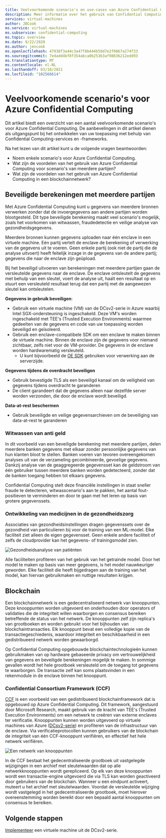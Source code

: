 ```yaml
---
title: Veelvoorkomende scenario's en use-cases van Azure Confidential Computing
description: Meer informatie over het gebruik van Confidential Computing in uw scenario.
services: virtual-machines
author: JBCook
ms.service: virtual-machines
ms.subservice: confidential-computing
ms.topic: overview
ms.date: 9/22/2020
ms.author: jencook
ms.openlocfilehash: 47938f3a44c3a47f8b444b59d7e2f0867a274f33
ms.sourcegitcommit: 7edadd4bf8f354abca0b253b3af98836212edd93
ms.translationtype: MT
ms.contentlocale: nl-NL
ms.lasthandoff: 03/10/2021
ms.locfileid: "102566614"
---
```

# <a name="common-scenarios-for-azure-confidential-computing"></a>Veelvoorkomende scenario's voor Azure Confidential Computing

Dit artikel biedt een overzicht van een aantal veelvoorkomende scenario's voor Azure Confidential Computing. De aanbevelingen in dit artikel dienen als uitgangspunt bij het ontwikkelen van uw toepassing met behulp van Confidential Computing-services en -frameworks. 

Na het lezen van dit artikel kunt u de volgende vragen beantwoorden:

- Noem enkele scenario's voor Azure Confidential Computing.
- Wat zijn de voordelen van het gebruik van Azure Confidential Computing voor scenario's van meerdere partijen?
- Wat zijn de voordelen van het gebruik van Azure Confidential Computing in een blockchainnetwerk?


## <a name="secure-multi-party-computation"></a>Beveiligde berekeningen met meerdere partijen
Met Azure Confidential Computing kunt u gegevens van meerdere bronnen verwerken zonder dat de invoergegevens aan andere partijen worden blootgesteld. Dit type beveiligde berekening maakt veel scenario's mogelijk, zoals het voorkomen van witwassen, fraudedetectie en veilige analyse van gezondheidsgegevens.

Meerdere bronnen kunnen gegevens uploaden naar één enclave in een virtuele machine. Eén partij vertelt de enclave de berekening of verwerking van de gegevens uit te voeren. Geen enkele partij (ook niet de partij die de analyse uitvoert) heeft feitelijk inzage in de gegevens van de andere partij; gegevens die naar de enclave zijn geüpload. 

Bij het beveiligd uitvoeren van berekeningen met meerdere partijen gaan de versleutelde gegevens naar de enclave. De enclave ontsleutelt de gegevens met behulp van een sleutel, voert de analyse uit, haalt een resultaat op en stuurt een versleuteld resultaat terug dat een partij met de aangewezen sleutel kan ontsleutelen. 

**Gegevens in gebruik beveiligen**: 
- Gebruik een virtuele machine (VM) van de DCsv2-serie in Azure waarbij Intel SGX-ondersteuning is ingeschakeld. Deze VM's worden ingeschakeld met TEE's (Trusted Execution Environments) waarmee gedeelten van de gegevens en code van uw toepassing worden beveiligd en geïsoleerd.
- Gebruik een enclave-compatibele SDK om een enclave te maken binnen de virtuele machine. Binnen de enclave zijn de gegevens voor niemand zichtbaar, zelfs niet voor de VM-provider. De gegevens in de enclave worden hardwarematig versleuteld.
    - U kunt bijvoorbeeld de [OE SDK](https://github.com/openenclave/openenclave) gebruiken voor verwerking aan de serverzijde. 

**Gegevens tijdens de overdracht beveiligen** 
- Gebruik bevestigde TLS als een beveiligd kanaal om de veiligheid van gegevens tijdens overdracht te garanderen
- De client garandeert dat de gegevens alleen naar dezelfde server worden verzonden, die door de enclave wordt beveiligd. 

**Data-at-rest beschermen**
- Gebruik beveiligde en veilige gegevensarchieven om de beveiliging van data-at-rest te garanderen 

### <a name="anti-money-laundering"></a>Witwassen van anti geld
In dit voorbeeld van een beveiligde berekening met meerdere partijen, delen meerdere banken gegevens met elkaar zonder persoonlijke gegevens van hun klanten bloot te stellen. Banken voeren van tevoren overeengekomen analyses uit van de verzameling gecombineerde, gevoelige gegevens. Dankzij analyse van de geaggregeerde gegevensset kan de geldstroom van één gebruiker tussen meerdere banken worden gedetecteerd, zonder dat de banken toegang hebben tot elkaars gegevens.

Confidential Computing stelt deze financiële instellingen in staat sneller fraude te detecteren, witwasscenario's aan te pakken, het aantal fout-positieven te verminderen en door te gaan met het leren op basis van grotere gegevenssets. 

### <a name="drug-development-in-healthcare"></a>Ontwikkeling van medicijnen in de gezondheidszorg
Associaties van gezondheidsinstellingen dragen gegevenssets over de gezondheid van particulieren bij voor de training van een ML-model. Elke faciliteit ziet alleen de eigen gegevensset. Geen enkele andere faciliteit of zelfs de cloudprovider kan het gegevens- of trainingsmodel zien. 

![Gezondheidsanalyse van patiënten](./media/use-cases-scenarios/patient-data.png)

Alle faciliteiten profiteren van het gebruik van het getrainde model. Door het model te maken op basis van meer gegevens, is het model nauwkeuriger geworden. Elke faciliteit die heeft bijgedragen aan de training van het model, kan hiervan gebruikmaken en nuttige resultaten krijgen. 

## <a name="blockchain"></a>Blockchain

Een blockchainnetwerk is een gedecentraliseerd netwerk van knooppunten. Deze knooppunten worden uitgevoerd en onderhouden door operators of validaties die de integriteit willen waarborgen en consensus bereiken betreffende de status van het netwerk. De knooppunten zelf zijn replica's van grootboeken en worden gebruikt voor het bijhouden van blockchaintransacties. Elk knooppunt bevat een volledige kopie van de transactiegeschiedenis, waardoor integriteit en beschikbaarheid in een gedistribueerd netwerk worden gewaarborgd.

Op Confidential Computing opgebouwde blockchaintechnologieën kunnen gebruikmaken van op hardware gebaseerde privacy om vertrouwelijkheid van gegevens en beveiligde berekeningen mogelijk te maken. In sommige gevallen wordt het hele grootboek versleuteld om de toegang tot gegevens te waarborgen. De transactie zelf kan soms plaatsvinden in een rekenmodule in de enclave binnen het knooppunt.

### <a name="confidential-consortium-framework-ccf"></a>Confidential Consortium Framework (CCF)
[CCF](https://www.microsoft.com/research/project/confidential-consortium-framework/) is een voorbeeld van een gedistribueerd blockchainframework dat is opgebouwd op Azure Confidential Computing. Dit framework, aangestuurd door Microsoft Research, maakt gebruik van de kracht van TEE's (Trusted Execution Environments) om een netwerk te creëren van externe enclaves ter verificatie. Knooppunten kunnen worden uitgevoerd op virtuele machines van Azure ([DCsv2-serie](confidential-computing-enclaves.md)) en profiteren van de infrastructuur van de enclave. Via verificatieprotocollen kunnen gebruikers van de blockchain de integriteit van één CCF-knooppunt verifiëren, en effectief het hele netwerk verifiëren. 

![Een netwerk van knooppunten](./media/use-cases-scenarios/ccf.png)

In de CCF bestaat het gedecentraliseerde grootboek uit vastgelegde wijzigingen in een archief met sleutelwaarden dat op alle netwerkknooppunten wordt gerepliceerd. Op elk van deze knooppunten wordt een transactie-engine uitgevoerd die via TLS kan worden geactiveerd door gebruikers van de blockchain. Wanneer u een eindpunt activeert, muteert u het archief met sleutelwaarden. Voordat de versleutelde wijziging wordt vastgelegd in het gedecentraliseerde grootboek, moet hierover overeenstemming worden bereikt door een bepaald aantal knooppunten om consensus te bereiken. 

## <a name="next-steps"></a>Volgende stappen
[Implementeer](quick-create-marketplace.md) een virtuele machine uit de DCsv2-serie.



